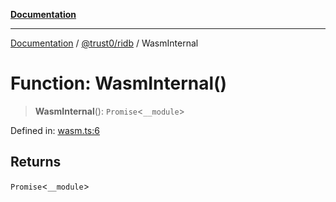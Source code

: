 [**Documentation**](../../../README.md)

***

[Documentation](../../../README.md) / [@trust0/ridb](../README.md) / WasmInternal

# Function: WasmInternal()

> **WasmInternal**(): `Promise`\<`__module`\>

Defined in: [wasm.ts:6](https://github.com/trust0-project/RIDB/blob/03bccbe2ed2bfcff056ffa0dc21ae7b9c17755fa/packages/ridb/src/wasm.ts#L6)

## Returns

`Promise`\<`__module`\>
